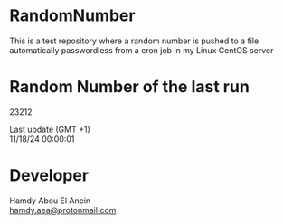 # RandomNumber    
This is a test repository where a random number is pushed to a file automatically passwordless from a cron job in my Linux CentOS server    
# Random Number of the last run   
23212
      
Last update (GMT +1)    
11/18/24 00:00:01
# Developer    
Hamdy Abou El Anein   
hamdy.aea@protonmail.com
